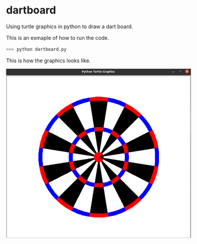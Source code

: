 # dartboard
Using turtle graphics in python to draw a dart board.

This is an exmaple of how to run the code.

```Python
>>> python dartboard.py
```

This is how the graphics looks like.

![](dartboard.png)
